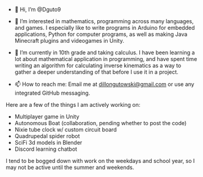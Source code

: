 - 👋 Hi, I’m @Dguto9

- 👀 I’m interested in mathematics, programming across many languages, and games. I especially like to write programs in Arduino for embedded applications, Python for computer programs, as well as making Java Minecraft plugins and videogames in Unity.

- 🌱 I’m currently in 10th grade and taking calculus. I have been learning a lot about mathematical application in programming, and have spent time writing an algorithm for calculating inverse kinematics as a way to gather a deeper understanding of that before I use it in a project.

- 📫 How to reach me: Email me at dillongutowski@gmail.com or use any integrated GitHub messaging.

Here are a few of the things I am actively working on:
- Multiplayer game in Unity
- Autonomous Boat (collaboration, pending whether to post the code)
- Nixie tube clock w/ custom circuit board
- Quadrupedal spider robot
- SciFi 3d models in Blender
- Discord learning chatbot

I tend to be bogged down with work on the weekdays and school year, so I may not be active until the summer and weekends.
<!---
Dguto9/Dguto9 is a ✨ special ✨ repository because its `README.md` (this file) appears on your GitHub profile.
You can click the Preview link to take a look at your changes.
--->


